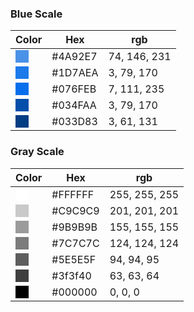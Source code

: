 ### Blue Scale

   | Color         |      Hex      |  rgb         |
   | ------------- | ------------- | ------------ |
   |   <span style="background-color:#4A92E7;">&nbsp;&nbsp;&nbsp;&nbsp;&nbsp;</span>   | #4A92E7       | 74, 146, 231 |
   | <span style="background-color:#1D7AEA;">&nbsp;&nbsp;&nbsp;&nbsp;&nbsp;</span> | #1D7AEA       | 3, 79, 170   |
   | <span style="background-color:#076FEB;">&nbsp;&nbsp;&nbsp;&nbsp;&nbsp;</span> | #076FEB       | 7, 111, 235  |
   | <span style="background-color:#034FAA;">&nbsp;&nbsp;&nbsp;&nbsp;&nbsp;</span> | #034FAA       | 3, 79, 170   |
   | <span style="background-color:#033D83;">&nbsp;&nbsp;&nbsp;&nbsp;&nbsp;</span> | #033D83       | 3, 61, 131   |


 ### Gray Scale

| Color         |      Hex      |      rgb         |
| ------------- | ------------- | ---------------- |
|   <span style="background-color:#FFFFFF;">&nbsp;&nbsp;&nbsp;&nbsp;&nbsp;</span>   | #FFFFFF       | 255, 255, 255 |
| <span style="background-color:#C9C9C9;">&nbsp;&nbsp;&nbsp;&nbsp;&nbsp;</span> | #C9C9C9       | 201, 201, 201   |
| <span style="background-color:#9B9B9B;">&nbsp;&nbsp;&nbsp;&nbsp;&nbsp;</span> | #9B9B9B       | 155, 155, 155 |
| <span style="background-color:#7C7C7C;">&nbsp;&nbsp;&nbsp;&nbsp;&nbsp;</span> | #7C7C7C       | 124, 124, 124   |
| <span style="background-color:#5E5E5F;">&nbsp;&nbsp;&nbsp;&nbsp;&nbsp;</span> | #5E5E5F       | 94, 94, 95   |
| <span style="background-color:#3f3f40;">&nbsp;&nbsp;&nbsp;&nbsp;&nbsp;</span> | #3f3f40       | 63, 63, 64   |
| <span style="background-color:#000000;">&nbsp;&nbsp;&nbsp;&nbsp;&nbsp;</span> | #000000       | 0, 0, 0   |
